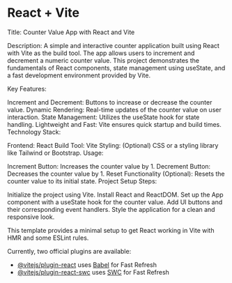 # React + Vite
Title: Counter Value App with React and Vite

Description: A simple and interactive counter application built using React with Vite as the build tool. The app allows users to increment and decrement a numeric counter value. This project demonstrates the fundamentals of React components, state management using useState, and a fast development environment provided by Vite.

Key Features:

Increment and Decrement: Buttons to increase or decrease the counter value.
Dynamic Rendering: Real-time updates of the counter value on user interaction.
State Management: Utilizes the useState hook for state handling.
Lightweight and Fast: Vite ensures quick startup and build times.
Technology Stack:

Frontend: React
Build Tool: Vite
Styling: (Optional) CSS or a styling library like Tailwind or Bootstrap.
Usage:

Increment Button: Increases the counter value by 1.
Decrement Button: Decreases the counter value by 1.
Reset Functionality (Optional): Resets the counter value to its initial state.
Project Setup Steps:

Initialize the project using Vite.
Install React and ReactDOM.
Set up the App component with a useState hook for the counter value.
Add UI buttons and their corresponding event handlers.
Style the application for a clean and responsive look.

This template provides a minimal setup to get React working in Vite with HMR and some ESLint rules.

Currently, two official plugins are available:

- [@vitejs/plugin-react](https://github.com/vitejs/vite-plugin-react/blob/main/packages/plugin-react/README.md) uses [Babel](https://babeljs.io/) for Fast Refresh
- [@vitejs/plugin-react-swc](https://github.com/vitejs/vite-plugin-react-swc) uses [SWC](https://swc.rs/) for Fast Refresh
